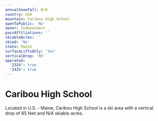 ```yaml
---
annualSnowfall: N/A
country: USA
mountain: Caribou High School
openToPublic: 'No'
owner: Independent
passAffiliations: ''
skiableAcres: ''
skied: 'No'
state: Maine
surfaceLiftsOnly: 'Yes'
verticalDrop: '85'
operated:
  '2324': true
  '2425': true
---
```



# Caribou High School

Located in U.S. - Maine, Caribou High School is a ski area with a vertical drop of 85 feet and N/A skiable acres.
